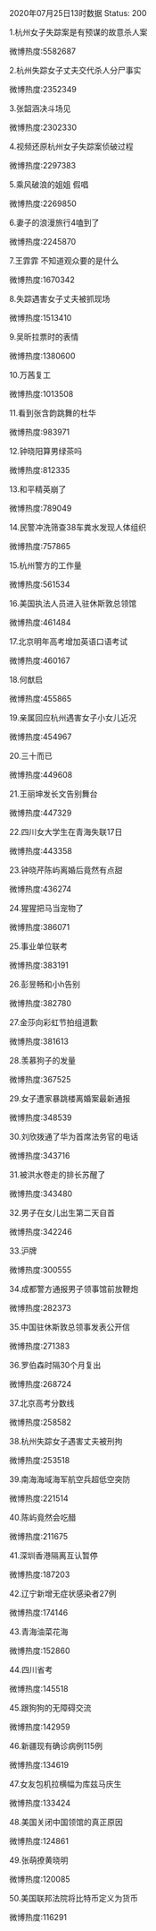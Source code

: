 2020年07月25日13时数据
Status: 200

1.杭州女子失踪案是有预谋的故意杀人案

微博热度:5582687

2.杭州失踪女子丈夫交代杀人分尸事实

微博热度:2352349

3.张韶涵决斗场见

微博热度:2302330

4.视频还原杭州女子失踪案侦破过程

微博热度:2297383

5.乘风破浪的姐姐 假唱

微博热度:2269850

6.妻子的浪漫旅行4嗑到了

微博热度:2245870

7.王霏霏 不知道观众要的是什么

微博热度:1670342

8.失踪遇害女子丈夫被抓现场

微博热度:1513410

9.吴昕拉票时的表情

微博热度:1380600

10.万茜复工

微博热度:1013508

11.看到张含韵跳舞的杜华

微博热度:983971

12.钟晓阳算男绿茶吗

微博热度:812335

13.和平精英崩了

微博热度:789049

14.民警冲洗筛查38车粪水发现人体组织

微博热度:757865

15.杭州警方的工作量

微博热度:561534

16.美国执法人员进入驻休斯敦总领馆

微博热度:461484

17.北京明年高考增加英语口语考试

微博热度:460167

18.何猷启

微博热度:455865

19.亲属回应杭州遇害女子小女儿近况

微博热度:454967

20.三十而已

微博热度:449608

21.王丽坤发长文告别舞台

微博热度:447329

22.四川女大学生在青海失联17日

微博热度:443358

23.钟晓芹陈屿离婚后竟然有点甜

微博热度:436274

24.猩猩把马当宠物了

微博热度:386071

25.事业单位联考

微博热度:383191

26.彭昱畅和小h告别

微博热度:382780

27.金莎向彩虹节拍组道歉

微博热度:381613

28.羡慕狗子的发量

微博热度:367525

29.女子遭家暴跳楼离婚案最新通报

微博热度:348539

30.刘欣拨通了华为首席法务官的电话

微博热度:343716

31.被洪水卷走的排长苏醒了

微博热度:343480

32.男子在女儿出生第二天自首

微博热度:342246

33.沪牌

微博热度:300555

34.成都警方通报男子领事馆前放鞭炮

微博热度:282373

35.中国驻休斯敦总领事发表公开信

微博热度:271383

36.罗伯森时隔30个月复出

微博热度:268724

37.北京高考分数线

微博热度:258582

38.杭州失踪女子遇害丈夫被刑拘

微博热度:253518

39.南海海域海军航空兵超低空突防

微博热度:221514

40.陈屿竟然会吃醋

微博热度:211675

41.深圳香港隔离互认暂停

微博热度:187203

42.辽宁新增无症状感染者27例

微博热度:174146

43.青海油菜花海

微博热度:152860

44.四川省考

微博热度:145518

45.跟狗狗的无障碍交流

微博热度:142959

46.新疆现有确诊病例115例

微博热度:134619

47.女友包机拉横幅为库兹马庆生

微博热度:133424

48.美国关闭中国领馆的真正原因

微博热度:124861

49.张萌撩黄晓明

微博热度:120085

50.美国联邦法院将比特币定义为货币

微博热度:116291

